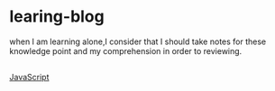 # learing-blog
when I am learning alone,I consider that I should take notes for these knowledge point and my comprehension  in order to reviewing.

## 
[JavaScript](https://github.com/shanezhiu/learing-blog/tree/master/JavaScript "JavaScript笔记")

